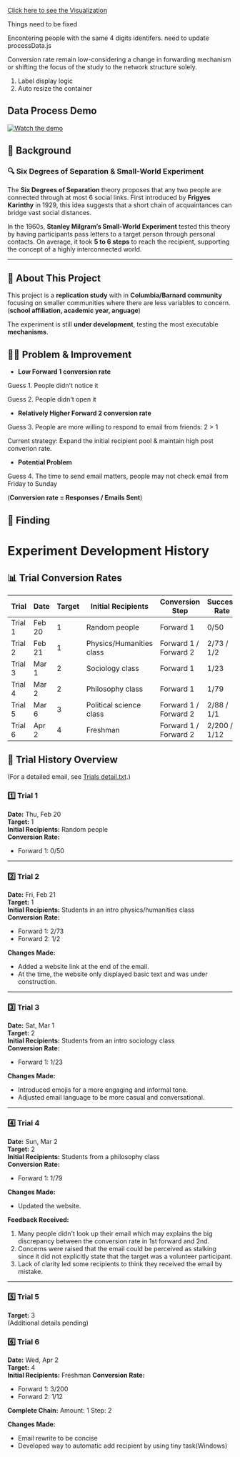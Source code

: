 [Click here to see the Visualization](https://c171017.github.io/Social-Network-Columbia-Barnard/)

Things need to be fixed

Encontering people with the same 4 digits identifers. need to update processData.js

Conversion rate remain low-considering a change in forwarding mechanism or shifting the focus of the study to the network structure solely.

1. Label display logic
2. Auto resize the container

## Data Process Demo

[![Watch the demo](https://img.youtube.com/vi/cU5vb4ojLHo/hqdefault.jpg)](https://youtu.be/cU5vb4ojLHo)

## 📖 Background  

### 🔍 Six Degrees of Separation & Small-World Experiment  
The **Six Degrees of Separation** theory proposes that any two people are connected through at most 6 social links. First introduced by **Frigyes Karinthy** in 1929, this idea suggests that a short chain of acquaintances can bridge vast social distances.  

In the 1960s, **Stanley Milgram’s Small-World Experiment** tested this theory by having participants pass letters to a target person through personal contacts. On average, it took **5 to 6 steps** to reach the recipient, supporting the concept of a highly interconnected world.  

---

## 🔗 About This Project  

This project is a **replication study** with in **Columbia/Barnard community** focusing on smaller communities where there are less variables to concern. (**school affiliation, academic year, anguage**)  

The experiment is still **under development**, testing the most executable **mechanisms**.

## 🕵️‍♀️ Problem & Improvement

* **Low Forward 1 conversion rate**  

Guess 1. People didn't notice it

Guess 2. People didn't open it

* **Relatively Higher Forward 2 conversion rate**

Guess 3. People are more willing to respond to email from friends: 2 > 1

Current strategy: Expand the initial recipient pool & maintain high post converion rate.

* **Potential Problem**

Guess 4. The time to send email matters, people may not check email from Friday to Sunday

(**Conversion rate = Responses / Emails Sent**)  

## 🌚 Finding

# Experiment Development History

## 📊 Trial Conversion Rates  

| Trial  | Date  | Target | Initial Recipients         | Conversion Step          | Success Rate  |
|--------|-------|--------|---------------------------|--------------------------|--------------|
| Trial 1 | Feb 20  | 1  | Random people              | Forward 1                | 0/50         |
| Trial 2 | Feb 21  | 1  | Physics/Humanities class   | Forward 1 / Forward 2    | 2/73 / 1/2   |
| Trial 3 | Mar 1   | 2  | Sociology class           | Forward 1                | 1/23         |
| Trial 4 | Mar 2   | 2  | Philosophy class          | Forward 1                | 1/79         |
| Trial 5 | Mar 6   | 3  | Political science class   | Forward 1 / Forward 2    | 2/88 / 1/1   |
| Trial 6 | Apr 2   | 4  | Freshman                  | Forward 1 / Forward 2    | 2/200 / 1/12   |

## 📝 Trial History Overview

(For a detailed email, see [Trials detail.txt](https://github.com/C171017/Social-Network-Columbia-Barnard-/blob/main/Trials%20detail.txt).)

### 1️⃣ Trial 1
**Date:** Thu, Feb 20  
**Target:** 1  
**Initial Recipients:** Random people  
**Conversion Rate:**  
- Forward 1: 0/50  

---

### 2️⃣ Trial 2
**Date:** Fri, Feb 21  
**Target:** 1  
**Initial Recipients:** Students in an intro physics/humanities class  
**Conversion Rate:**  
- Forward 1: 2/73  
- Forward 2: 1/2  

**Changes Made:**  
- Added a website link at the end of the email.  
- At the time, the website only displayed basic text and was under construction.

---

### 3️⃣ Trial 3
**Date:** Sat, Mar 1  
**Target:** 2  
**Initial Recipients:** Students from an intro sociology class  
**Conversion Rate:**  
- Forward 1: 1/23  

**Changes Made:**  
- Introduced emojis for a more engaging and informal tone.  
- Adjusted email language to be more casual and conversational.

---

### 4️⃣ Trial 4
**Date:** Sun, Mar 2  
**Target:** 2  
**Initial Recipients:** Students from a philosophy class  
**Conversion Rate:**  
- Forward 1: 1/79  

**Changes Made:**  
- Updated the website.  

**Feedback Received:**  
1. Many people didn't look up their email which may explains the big discrepancy between the conversion rate in 1st forward and 2nd.  
2. Concerns were raised that the email could be perceived as stalking since it did not explicitly state that the target was a volunteer participant.  
3. Lack of clarity led some recipients to think they received the email by mistake.

---

### 5️⃣ Trial 5
**Target:** 3  
(Additional details pending)



### 6️⃣ Trial 6
**Date:** Wed, Apr 2  
**Target:** 4  
**Initial Recipients:** Freshman
**Conversion Rate:**  
- Forward 1: 3/200  
- Forward 2: 1/12

**Complete Chain:**
Amount: 1 Step: 2

**Changes Made:**  
- Email rewrite to be concise
- Developed way to automatic add recipient by using tiny task(Windows)
